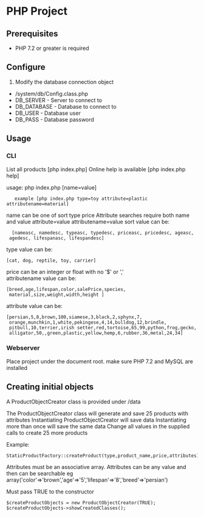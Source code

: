 # PHP Project

## Prerequisites

- PHP 7.2 or greater is required 

## Configure

1. Modify the database connection object
  -   /system/db/Config.class.php
  -   DB_SERVER - Server to connect to
  -   DB_DATABASE - Database to connect to
  -   DB_USER - Database user
  -   DB_PASS - Database password

## Usage
### CLI
List all products 
    [php index.php]
Online help is available
    [php index.php help]


usage: php index.php [name=value]  
```
   example [php index.php type=toy attribute=plastic attributename=material]
   ```
name can be one of 
 sort type price 
 Attribute searches require both name and value 
 attribute=value attributename=value 
sort value can be: 
```
  [nameasc, namedesc, typeasc, typedesc, priceasc, pricedesc, ageasc,
 agedesc, lifespanasc, lifespandesc] 
 ```
type value can be:
```
[cat, dog, reptile, toy, carrier] 
```
price can be an integer or float with no '$' or ','  
attributename value can be:  
```
[breed,age,lifespan,color,salePrice,species,
 material,size,weight,width,height ]  
 ```
attribute value can be: 
```
[persian,5,8,brown,100,siamese,3,black,2,sphynx,7, 
 orange,munchkin,1,white,pekingese,4,14,bulldog,12,brindle, 
 pitbull,10,terrier,irish setter,red,tortoise,65,99,python,frog,gecko, 
 alligator,50,,green,plastic,yellow,hemp,6,rubber,36,metal,24,34] 
```
### Webserver
  
Place project under the document root.  make sure PHP 7.2 and MySQL are installed

## Creating initial objects
A ProductObjectCreator class is provided under /data

The ProductObjectCreator class will generate and save 25 products with attributes
Instantiating ProductObjectCreator will save data
Instantiating more than once will save the same data
Change all values in the supplied calls to create 25 more products

Example:
```
StaticProductFactory::createProduct(type,product_name,price,attributes);
```
Attributes must be an associative array. Attributes can be any value and then can be searchable
eg array('color'=>'brown','age'=>'5','lifespan'=>'8','breed'=>'persian')

Must pass TRUE to the constructor
```
$createProductObjects = new ProductObjectCreator(TRUE);
$createProductObjects->showCreatedClasses();
```



